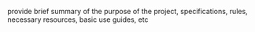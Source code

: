  provide brief summary of the purpose of the project, specifications, rules, necessary resources, basic use guides, etc